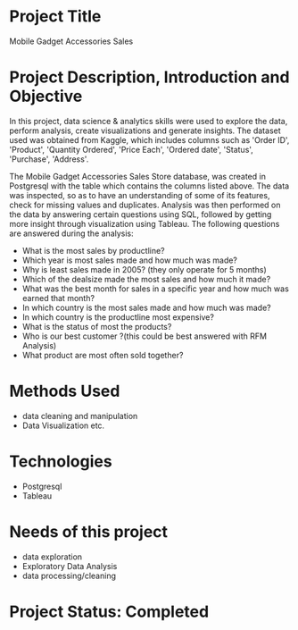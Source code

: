 # Project Title
Mobile Gadget Accessories Sales

# Project Description, Introduction and Objective
In this project, data science & analytics skills were used to explore the data, perform analysis, create visualizations and generate insights.
The dataset used was obtained from Kaggle, which includes columns such as 'Order ID', 'Product', 'Quantity Ordered', 'Price Each', 'Ordered date', 'Status', 
'Purchase', 'Address'.

The Mobile Gadget Accessories Sales Store database, was created in Postgresql with the table which contains the columns listed above. The data was inspected, 
so as to have an understanding of some of its features, check for missing values and duplicates. Analysis was then performed on the data by answering certain questions
using SQL, followed by getting more insight through visualization using Tableau. The following questions are answered during the analysis:

* What is the most sales by productline?
* Which year is most sales made and how much was made?
* Why is least sales made in 2005? (they only operate for 5 months)
* Which of the dealsize made the most sales and how much it made?
* What was the best month for sales in a specific year and how much was earned that month?
* In which country is the most sales made and how much was made?
* In which country is the productline most expensive?
* What is the status of most the products?
* Who is our best customer ?(this could be best answered with RFM Analysis)
* What product are most often sold together?

# Methods Used
* data cleaning and manipulation
* Data Visualization etc.

# Technologies
* Postgresql
* Tableau

# Needs of this project
* data exploration
* Exploratory Data Analysis
* data processing/cleaning

# Project Status: Completed
